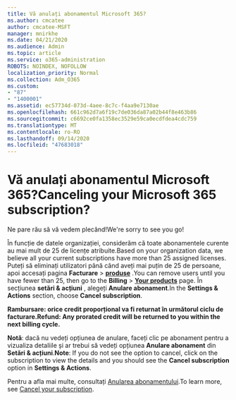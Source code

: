```yaml
---
title: Vă anulați abonamentul Microsoft 365?
ms.author: cmcatee
author: cmcatee-MSFT
manager: mnirkhe
ms.date: 04/21/2020
ms.audience: Admin
ms.topic: article
ms.service: o365-administration
ROBOTS: NOINDEX, NOFOLLOW
localization_priority: Normal
ms.collection: Adm_O365
ms.custom:
- "87"
- "1400001"
ms.assetid: ec57734d-073d-4aee-8c7c-f4aa9e7130ae
ms.openlocfilehash: 661c962d7a6f19c7de036da87a02b44f8e463b86
ms.sourcegitcommit: c6692ce0fa1358ec3529e59ca0ecdfdea4cdc759
ms.translationtype: MT
ms.contentlocale: ro-RO
ms.lasthandoff: 09/14/2020
ms.locfileid: "47683018"
---
```

# <a name="canceling-your-microsoft-365-subscription"></a><span data-ttu-id="4abb8-102">Vă anulați abonamentul Microsoft 365?</span><span class="sxs-lookup"><span data-stu-id="4abb8-102">Canceling your Microsoft 365 subscription?</span></span>

<span data-ttu-id="4abb8-103">Ne pare rău să vă vedem plecând!</span><span class="sxs-lookup"><span data-stu-id="4abb8-103">We're sorry to see you go!</span></span>
  
<span data-ttu-id="4abb8-104">În funcție de datele organizației, considerăm că toate abonamentele curente au mai mult de 25 de licențe atribuite.</span><span class="sxs-lookup"><span data-stu-id="4abb8-104">Based on your organization data, we believe all your current subscriptions have more than 25 assigned licenses.</span></span> <span data-ttu-id="4abb8-105">Puteți să eliminați utilizatori până când aveți mai puțin de 25 de persoane, apoi accesați pagina **Facturare** \> **[produse](https://go.microsoft.com/fwlink/p/?linkid=842054)** .</span><span class="sxs-lookup"><span data-stu-id="4abb8-105">You can remove users until you have fewer than 25, then go to the **Billing** \> **[Your products](https://go.microsoft.com/fwlink/p/?linkid=842054)** page.</span></span> <span data-ttu-id="4abb8-106">În secțiunea **setări & acțiuni** , alegeți **Anulare abonament**.</span><span class="sxs-lookup"><span data-stu-id="4abb8-106">In the **Settings & Actions** section, choose **Cancel subscription**.</span></span>
 
<span data-ttu-id="4abb8-107">**Rambursare: orice credit proporțional va fi returnat în următorul ciclu de facturare.**</span><span class="sxs-lookup"><span data-stu-id="4abb8-107">**Refund: Any prorated credit will be returned to you within the next billing cycle.**</span></span> 

<span data-ttu-id="4abb8-108">**Notă**: dacă nu vedeți opțiunea de anulare, faceți clic pe abonament pentru a vizualiza detaliile și ar trebui să vedeți opțiunea **Anulare abonament** din **Setări & acțiuni**.</span><span class="sxs-lookup"><span data-stu-id="4abb8-108">**Note**: If you do not see the option to cancel, click on the subscription to view the details and you should see the **Cancel subscription** option in **Settings & Actions**.</span></span> 

<span data-ttu-id="4abb8-109">Pentru a afla mai multe, consultați [Anularea abonamentului](https://docs.microsoft.com/microsoft-365/commerce/subscriptions/cancel-your-subscription).</span><span class="sxs-lookup"><span data-stu-id="4abb8-109">To learn more, see [Cancel your subscription](https://docs.microsoft.com/microsoft-365/commerce/subscriptions/cancel-your-subscription).</span></span>
